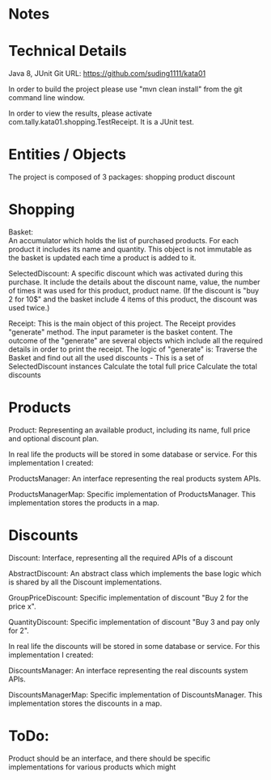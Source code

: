 # Notes
Technical Details
=================
Java 8, JUnit
Git URL: https://github.com/suding1111/kata01

In order to build the project please use "mvn clean install" from the git command line window.

In order to view the results, please activate com.tally.kata01.shopping.TestReceipt. It is a JUnit test.



Entities / Objects
==================
The project is composed of 3 packages:
shopping
product
discount
 
 
Shopping
============
Basket:  
An accumulator which holds the list of purchased products. For each product it includes its name and quantity.
This object is not immutable as the basket is updated each time a product is added to it.

SelectedDiscount:
A specific discount which was activated during this purchase. It include the details about the discount name, value, the number
of times it was used for this product, product name.
(If the discount is "buy 2 for 10$" and the basket include 4 items of this product, the discount was used twice.)
 
Receipt:
This is the main object of this project.
The Receipt provides "generate" method. The input parameter is the basket content.
The outcome of the "generate" are several objects which include all the required details in order to print the receipt.
The logic of "generate" is:
Traverse the Basket and find out all the used discounts - This is a set of SelectedDiscount instances
Calculate the total full price
Calculate the total discounts


Products
========
Product:
Representing an available product, including its name, full price and optional discount plan.

In real life the products will be stored in some database or service.
For this implementation I created:

ProductsManager:
An interface representing the real products system APIs.

ProductsManagerMap:
Specific implementation of ProductsManager. This implementation stores the products in a map.


Discounts
=========
Discount:
Interface, representing all the required APIs of a discount

AbstractDiscount:
An abstract class which implements the base logic which is shared by all the Discount implementations.

GroupPriceDiscount:
Specific implementation of discount "Buy 2 for the price x".

QuantityDiscount:
Specific implementation of discount "Buy 3 and pay only for 2".

In real life the discounts will be stored in some database or service.
For this implementation I created:

DiscountsManager:
An interface representing the real discounts system APIs.

DiscountsManagerMap:
Specific implementation of DiscountsManager. This implementation stores the discounts in a map.




ToDo:
=====
Product should be an interface, and there should be specific implementations for various products which might



